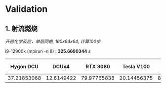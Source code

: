 # Validation

## 1. 射流燃烧

_开启化学反应，单层网格, 160x64x64, 计算100步_

i9-12900k (mpirun -n 8) : **325.6690344** _s_

|Hygon DCU | DCUx4 | RTX 3080   | Tesla V100  | A10 | A10x4 | A10 1.6x grid| A10x4 1.6x grid|
| ---- | ---- |  ----  | ----  | ---- | ---- | ---- |  ---- |
| 37.21853068 | 12.6149422 | 79.97765838  | 20.14456375 | 86.84865471 | 30.5222507 | 139.4827673 | 39.89737012 |